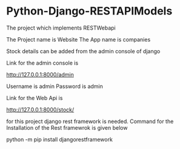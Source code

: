 # Python-Django-RESTAPIModels
The project which implements RESTWebapi

The Project name is Website
The App name is companies

Stock details can be added from the admin console of django

Link for the admin console is 

http://127.0.0.1:8000/admin

Username is admin
Password is admin

Link for the Web Api is 

http://127.0.0.1:8000/stock/


for this project django rest framework is needed.
 Command for the Installation of the Rest framewrok is given below
 
 python -m pip install djangorestframework
